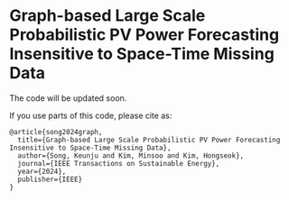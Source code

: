 # Graph-based Large Scale Probabilistic PV Power Forecasting Insensitive to Space-Time Missing Data

The code will be updated soon.

If you use parts of this code, please cite as:
```
@article{song2024graph,
  title={Graph-based Large Scale Probabilistic PV Power Forecasting Insensitive to Space-Time Missing Data},
  author={Song, Keunju and Kim, Minsoo and Kim, Hongseok},
  journal={IEEE Transactions on Sustainable Energy},
  year={2024},
  publisher={IEEE}
}
```
